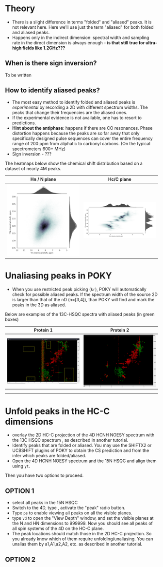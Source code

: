 # Theory

* There is a slight difference in terms "folded" and "aliased" peaks. It is not relevant here. 
Here we'll use just the term "aliased" for both folded and aliased peaks.  
* Happens only in the indirect dimension: spectral width and sampling rate in the direct dimension is always enough - **is that still true for ultra-high fields like 1.2GHz???** 
## When is there sign inversion?

To be written

## How to identify aliased peaks?
* The most easy method to identify folded and aliased peaks is *experimental* 
by recording a 2D with different spectrum widths. The peaks that change their frequencies are the aliased ones.  
* If the experimental evidence is not available, one has to resort to predictions. 
* **Hint about the antiphase**: happens if there are CO resonances. 
Phase distortion happens because the peaks are so far away that only specifically designed pulse sequences can cover the entire 
frequency range of 200 ppm from aliphatic to carbonyl carbons. (On the typical spectrometers 600+ MHz)
* Sign inversion - ???

The heatmaps below show the chemical shift distribution based on a dataset of nearly 4M peaks. 

| Hn / N plane                                                 | Hc/C plane                                                     |
|--------------------------------------------------------------|----------------------------------------------------------------|
| ![Peak Likelihood HN](./images/CS-distribution-HN-plane.png) | ![Peak Likelihood HcC](./images/CS-distribution-HcC-plane.png) |
# Unaliasing peaks in POKY
  
* When you use restricted peak picking (`kr`), POKY will automatically check for possible aliased peaks.
If the spectrum width of the source 2D is larger than that of the nD (n=[3,4]), than
POKY will find and mark the peaks in the 3D as aliased.
  
Below are examples of the 13C-HSQC spectra with aliased peaks (in green boxes)

| Protein 1                                          | Protein 2                         |
|----------------------------------------------------|------------------------------------------------------|
| ![13C-HSQC-ac1](./images/13C-HSQC-ac1-aliased.png) | ![13C-HSQC-sy15](./images/13C-HSQC-sy15-aliased.png) |
 
----------------------------

# Unfold peaks in the HC-C dimensions
* overlay the 2D HC-C projection of the 4D HCNH NOESY spectrum with the 13C HSQC spectrum
, as described in another tutorial.
* Identify peaks that are folded or aliased. You may use the SHIFTX2 or UCBSHIFT plugins 
of POKY to obtain the CS prediction and from the infer which peaks are folded/aliased.
* Open the 4D HCNH NOESY spectrum and the 15N HSQC and align them using `yt`.

Then you have two options to proceed.

## OPTION 1
* select all peaks in the 15N HSQC
* Switch to the 4D, type , activate the "peak" radio button.
* Type `ps` to enable viewing all peaks on all the visible planes.
* type `vd` to open the "View Depth" window, and set the visible planes at the N and HN 
dimensions to 999999. Now you should see all peaks of all spin systems of the 4D on the
HC-C plane.
* The peak locations should match those in the 2D HC-C projection. So you already know
which of them require unfolding/unaliasing. You can unalias them by a1,A1,a2,A2, etc.
as described in another tutorial.

## OPTION 2
